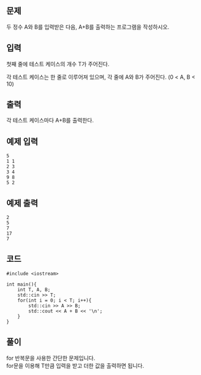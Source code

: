 ## 문제 
두 정수 A와 B를 입력받은 다음, A+B를 출력하는 프로그램을 작성하시오.


## 입력
첫째 줄에 테스트 케이스의 개수 T가 주어진다.

각 테스트 케이스는 한 줄로 이루어져 있으며, 각 줄에 A와 B가 주어진다. (0 < A, B < 10)
## 출력
각 테스트 케이스마다 A+B를 출력한다.


## 예제 입력 
```
5
1 1
2 3
3 4
9 8
5 2
```

## 예제 출력  
```
2
5
7
17
7
```
## 코드
```
#include <iostream>

int main(){
    int T, A, B;
    std::cin >> T;
    for(int i = 0; i < T; i++){
        std::cin >> A >> B;
        std::cout << A + B << '\n';
    }
}
```
## 풀이
for 반복문을 사용한 간단한 문제입니다.
<br/> for문을 이용해 T만큼 입력을 받고 더한 값을 출력하면 됩니다. 

